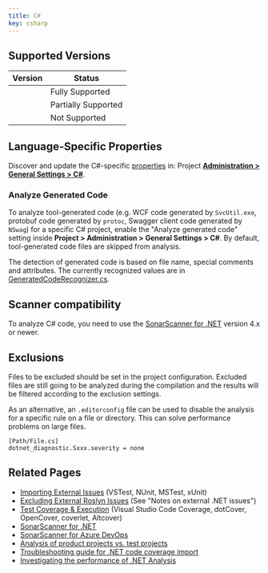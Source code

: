 ```yaml
---
title: C#
key: csharp
---
```


<!-- static -->
<!-- update_center:csharp -->
<!-- /static -->

## Supported Versions

| Version | Status              |
|---------|---------------------|
|         | Fully Supported     |
|         | Partially Supported |
|         | Not Supported       |

## Language-Specific Properties

Discover and update the C#-specific [properties](/analysis/analysis-parameters/) in: <!-- sonarcloud -->Project <!-- /sonarcloud --> **[Administration > General Settings > C#](/#sonarqube-admin#/admin/settings?category=c%23)**.

### Analyze Generated Code

To analyze tool-generated code (e.g. WCF code generated by `SvcUtil.exe`, protobuf code generated by `protoc`, Swagger client code generated by `NSwag`) for a specific C# project, enable the "Analyze generated code" setting inside **Project > Administration > General Settings > C#**. By default, tool-generated code files are skipped from analysis.

The detection of generated code is based on file name, special comments and attributes. The currently recognized values are in [GeneratedCodeRecognizer.cs](https://github.com/SonarSource/sonar-dotnet/blob/master/analyzers/src/SonarAnalyzer.Common/Helpers/GeneratedCodeRecognizer.cs).

## Scanner compatibility

To analyze C# code, you need to use the [SonarScanner for .NET](/analysis/scan/sonarscanner-for-msbuild/) version 4.x or newer.

## Exclusions

Files to be excluded should be set in the project configuration. Excluded files are still going to be analyzed during the compilation and the results will be filtered according to the exclusion settings.

As an alternative, an `.editorconfig` file can be used to disable the analysis for a specific rule on a file or directory. This can solve performance problems on large files.

```
[Path/File.cs]
dotnet_diagnostic.Sxxx.severity = none
```

## Related Pages
* [Importing External Issues](/analysis/external-issues/) (VSTest, NUnit, MSTest, xUnit)
* [Excluding External Roslyn Issues](/analysis/external-issues/) (See "Notes on external .NET issues")
* [Test Coverage & Execution](/analysis/test-coverage/dotnet-test-coverage/) (Visual Studio Code Coverage, dotCover, OpenCover, coverlet, Altcover)
* [SonarScanner for .NET](/analysis/scan/sonarscanner-for-msbuild/)
* [SonarScanner for Azure DevOps](/analysis/scan/sonarscanner-for-azure-devops/)
* [Analysis of product projects vs. test projects](https://github.com/SonarSource/sonar-scanner-msbuild/wiki/Analysis-of-product-projects-vs.-test-projects)
* [Troubleshooting guide for .NET code coverage import](https://community.sonarsource.com/t/37151)
* [Investigating the performance of .NET Analysis](https://community.sonarsource.com/t/47279)
